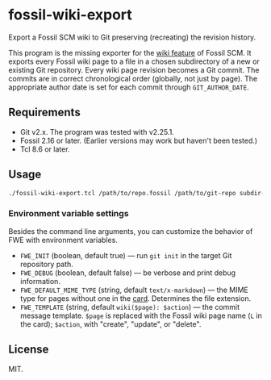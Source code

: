 # fossil-wiki-export

Export a Fossil SCM wiki to Git preserving (recreating) the revision history.

This program is the missing exporter for the [wiki feature](https://fossil-scm.org/home/doc/trunk/www/wikitheory.wiki) of Fossil SCM.  It exports every Fossil wiki page to a file in a chosen subdirectory of a new or existing Git repository.  Every wiki page revision becomes a Git commit.  The commits are in correct chronological order (globally, not just by page).  The appropriate author date is set for each commit through `GIT_AUTHOR_DATE`.

## Requirements

* Git v2.x.  The program was tested with v2.25.1.
* Fossil 2.16 or later.  (Earlier versions may work but haven't been tested.)
* Tcl 8.6 or later.

## Usage

```sh
./fossil-wiki-export.tcl /path/to/repo.fossil /path/to/git-repo subdir-for-wiki-files
```

### Environment variable settings

Besides the command line arguments, you can customize the behavior of FWE with environment variables.

* `FWE_INIT` (boolean, default true) — run `git init` in the target Git repository path.
* `FWE_DEBUG` (boolean, default false) — be verbose and print debug information.
* `FWE_DEFAULT_MIME_TYPE` (string, default `text/x-markdown`) — the MIME type for pages without one in the [card](https://fossil-scm.org/home/doc/trunk/www/fileformat.wiki).  Determines the file extension.
* `FWE_TEMPLATE` (string, default `wiki($page): $action`) — the commit message template.  `$page` is replaced with the Fossil wiki page name (`L` in the card); `$action`, with "create", "update", or "delete".


## License

MIT.
